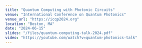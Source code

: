 ```yaml
---
title: "Quantum Computing with Photonic Circuits"
venue: "International Conference on Quantum Photonics"
venue_url: "https://icqp2024.org"
location: "Boston, MA"
date: "2024-06-15"
slides: "/files/quantum-computing-talk-2024.pdf"
video: "https://youtube.com/watch?v=quantum-photonics-talk"
---
```

